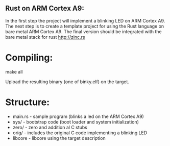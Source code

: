 ## Rust on ARM Cortex A9:

In the first step the project will implement a blinking LED on ARM Cortex A9. 
The next step is to create a template project for using the Rust language on bare metal ARM Cortex A9.
The final version should be integrated with the bare metal stack for rust http://zinc.rs

# Compiling:
make all

Upload the resulting binary (one of binky.elf) on the target.

# Structure:
  * main.rs - sample program (blinks a led on the ARM Cortex A9)
  * sys/ - bootstrap code (boot loader and system initialization)
  * zero/ - zero and addition al C stubs
  * orig/ - includes the original C code implementing a blinking LED
  * libcore - libcore using the target description
